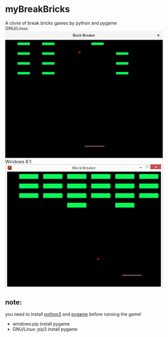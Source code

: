 # myBreakBricks
A clone of break bricks games by python and pygame\
GNU/Linux:\
![image0](https://github.com/Nick-Aaron/myBreakBricks/blob/master/preview_linux.png)\
Windows 8.1:\
![image1](https://github.com/Nick-Aaron/myBreakBricks/blob/master/preview.png) 
## note: 
you need to install [python3](https://www.python.org/downloads/release/python-364/) and [pygame](https://www.pygame.org/news) before running the game! 
* windows:pip install pygame 
* GNU/Linux: pip3 install pygame
